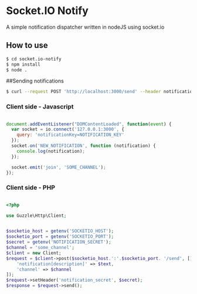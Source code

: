 
# Socket.IO Notify

A simple notification dispatcher written in nodeJS using socket.io

## How to use

```bash
$ cd socket.io-notify
$ npm install
$ node .

```
##Sending notifications

```bash
$ curl --request POST 'http://localhost:3000/send' --header notification_secret:NOTIFICATION_SECRET --data 'notification=notificationexample&channel=SOME_CHANNEL'
```

### Client side - Javascript

```javascript

document.addEventListener("DOMContentLoaded", function(event) {
  var socket = io.connect('127.0.0.1:3000', {
    query: 'notificationKey=NOTIFICATION_KEY'
  });
  socket.on('NEW_NOTIFICATION', function (notification) {
    console.log(notification);
  });

  socket.emit('join', 'SOME_CHANNEL');
});

```

### Client side - PHP

```php

<?php

use Guzzle\Http\Client;


$socketio_host = getenv('SOCKETIO_HOST');
$socketio_port = getenv('SOCKETIO_PORT');
$secret = getenv('NOTIFICATION_SECRET');
$channel = 'some_channel';
$client = new Client;
$request = $client->post($socketio_host.':'.$socketio_port. '/send', [], [
    'notification[description]' => $text,
    'channel' => $channel
]);
$request->setHeader('notification_secret', $secret);
$response = $request->send();
```
